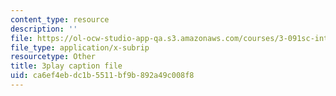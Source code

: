 ```yaml
---
content_type: resource
description: ''
file: https://ol-ocw-studio-app-qa.s3.amazonaws.com/courses/3-091sc-introduction-to-solid-state-chemistry-fall-2010/ca6ef4ebdc1b5511bf9b892a49c008f8_IKJJ1SiMbjg.vtt
file_type: application/x-subrip
resourcetype: Other
title: 3play caption file
uid: ca6ef4eb-dc1b-5511-bf9b-892a49c008f8
---
```

